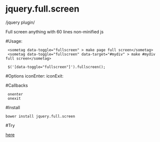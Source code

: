 # jquery.full.screen
 /jquery plugin/

Full screen anything with 60 lines non-minified js


#Usage:


     <sometag data-toggle="fullscreen" > make page full screen</sometag>
     <sometag data-toggle="fullscreen" data-target="#mydiv" > make #mydiv full screen</sometag>
     
     $('[data-toggle="fullscreen"]').fullscreen();


#Options
     iconEnter:
     iconExit:

#Callbacks

     onenter
     onexit


#Install

    bower install jquery.full.screen

#Try

[here](http://p34eu.github.io/jquery.full.screen/)
